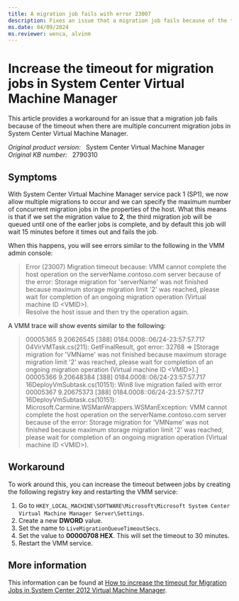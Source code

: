 ```yaml
---
title: A migration job fails with error 23007 
description: Fixes an issue that a migration job fails because of the timeout when there are multiple concurrent migration jobs in System Center Virtual Machine Manager.
ms.date: 04/09/2024
ms.reviewer: wenca, alvinm
---
```

# Increase the timeout for migration jobs in System Center Virtual Machine Manager

This article provides a workaround for an issue that a migration job fails because of the timeout when there are multiple concurrent migration jobs in System Center Virtual Machine Manager.

_Original product version:_ &nbsp; System Center Virtual Machine Manager  
_Original KB number:_ &nbsp; 2790310

## Symptoms

With System Center Virtual Machine Manager service pack 1 (SP1), we now allow multiple migrations to occur and we can specify the maximum number of concurrent migration jobs in the properties of the host. What this means is that if we set the migration value to **2**, the third migration job will be queued until one of the earlier jobs is complete, and by default this job will wait 15 minutes before it times out and fails the job.

When this happens, you will see errors similar to the following in the VMM admin console:

> Error (23007)
> Migration timeout because: VMM cannot complete the host operation on the serverName.contoso.com server because of the error: Storage migration for 'serverName' was not finished because maximum storage migration limit '2' was reached, please wait for completion of an ongoing migration operation (Virtual machine ID \<VMID>).  
> Resolve the host issue and then try the operation again.

A VMM trace will show events similar to the following:

> 00005365 9.20626545 [388] 0184.0008::06/24-23:57:57.717  04VirVMTask.cs(211): GetFinalResult, got error: 32768 => [Storage migration for 'VMName' was not finished because maximum storage migration limit '2' was reached, please wait for completion of an ongoing migration operation (Virtual machine ID \<VMID>).]  
> 00005366 9.20648384 [388] 0184.0008::06/24-23:57:57.717  16DeployVmSubtask.cs(10151): Win8 live migration failed with error  
> 00005367 9.20675373 [388] 0184.0008::06/24-23:57:57.717  16DeployVmSubtask.cs(10151): Microsoft.Carmine.WSManWrappers.WSManException: VMM cannot complete the host operation on the serverName.contoso.com server because of the error: Storage migration for 'VMName' was not finished because maximum storage migration limit '2' was reached, please wait for completion of an ongoing migration operation (Virtual machine ID \<VMID>).

## Workaround

To work around this, you can increase the timeout between jobs by creating the following registry key and restarting the VMM service:

1. Go to `HKEY_LOCAL_MACHINE\SOFTWARE\Microsoft\Microsoft System Center Virtual Machine Manager Server\Settings`.
1. Create a new **DWORD** value.
1. Set the name to `LiveMigrationQueueTimeoutSecs`.
1. Set the value to **00000708 HEX**. This will set the timeout to 30 minutes.
1. Restart the VMM service.

## More information

This information can be found at [How to increase the timeout for Migration Jobs in System Center 2012 Virtual Machine Manager](https://techcommunity.microsoft.com/t5/system-center-blog/how-to-increase-the-timeout-for-migration-jobs-in-system-center/ba-p/347412).

